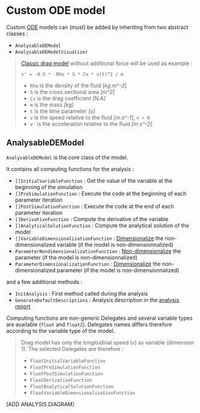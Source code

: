 # Custom ODE model

Custom [ODE](Introduction.md) models can (must) be added by inheriting from two abstract classes :

 - `AnalysableDEModel`
 - `AnalysableDEModelVisualizer`

> [Classic drag model](https://en.wikipedia.org/wiki/Drag_(physics)#The_drag_equation) without additional force will be used as example :
> 
> `v' = -0.5 *  Rho * S * Cx * v(t)^2 / m`
> 
> - `Rho` is the density of the fluid [*kg.m^-3*]
> - `S` is the cross sectional area *[m^2]*
> - `Cx` is the drag coefficient *[N.A]*
> - `m` is the mass *[kg]*
> - `t` is the time parameter *[s]*
> - `v` is the speed relative to the fluid *[m.s^-1]*, `v > 0`
> - `v'` is the acceleration relative to the fluid *[m.s^-2]*

## AnalysableDEModel

`AnalysableDEModel` is the core class of the model.

It contains all computing functions for the analysis :

 - `[]InitialVariableFunction` : Get the value of the variable at the beginning of the simulation
 - `[]PreSimulationFunction` : Execute the code at the beginning of each parameter iteration 
 - `[]PostSimulationFunction` : Execute the code at the end of each parameter iteration 
 - `[]DerivativeFunction` : Compute the derivative of the variable
 - `[]AnalyticalSolutionFunction` : Compute the analytical solution of the model
 - `[]VariableDimensionalizationFunction` : [Dimensionalize](https://en.wikipedia.org/wiki/Nondimensionalization) the non-dimensionalized variable (if the model is non-dimensionnalized)
 - `ParameterNondimensionalizationFunction` : [Non-dimensionalize](https://en.wikipedia.org/wiki/Nondimensionalization) the parameter (if the model is non-dimensionnalized)
 - `ParameterDimensionalizationFunction` : [Dimensionalize](https://en.wikipedia.org/wiki/Nondimensionalization) the non-dimensionalized parameter (if the model is non-dimensionnalized)

and a few additional methods :

 - `InitAnalysis` : First method called during the analysis
 - `GenerateDefaultDescriptions` : Analysis description in the [analysis report](Analysis_Report.md)

Computing functions are non-generic Delegates and several variable types are available (`float` and `float2`). Delegates names differs therefore according to the variable type of the model.

> Drag model has only the longitudinal speed (`v`) as variable (dimension 1). The selected Delegates are therefore :
> 
> - `FloatInitialVariableFunction`
> - `FloatPreSimulationFunction`
> - `FloatPostSimulationFunction`
> - `FloatDerivativeFunction`
> - `FloatAnalyticalSolutionFunction`
> - `FloatVariableDimensionalizationFunction`

[ADD ANALYSIS DIAGRAM]

